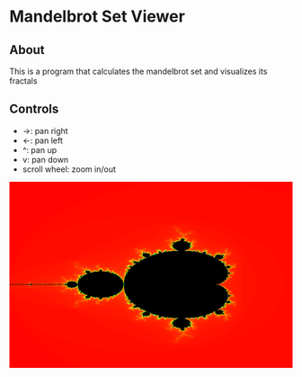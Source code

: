 # Mandelbrot Set Viewer

## About

This is a program that calculates the mandelbrot set and visualizes its fractals

## Controls

- ->: pan right
- <-: pan left
- ^: pan up
- v: pan down
- scroll wheel: zoom in/out

![Fractals](./screenshots/example.png)